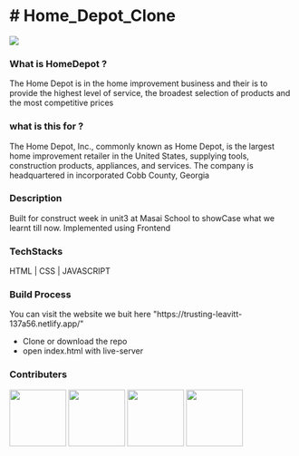 <h1># Home_Depot_Clone</h1>

<a href = "https://trusting-leavitt-137a56.netlify.app/"><img src ="https://www.reviewsxp.com/blog/wp-content/uploads/2020/05/Home-Depot.jpg"/> </a>


<h3>What is HomeDepot ?</h3>

<p>The Home Depot is in the home improvement business and their is to provide the highest level of service, the broadest selection of products and the most competitive prices</p>

<h3>what is this for ? </h3>

<p>The Home Depot, Inc., commonly known as Home Depot, is the largest home improvement retailer in the United States, supplying tools, construction products, appliances, and services. The company is headquartered in incorporated Cobb County, Georgia</p>


<h3>Description</h3>

<p>Built for construct week in unit3 at Masai School to showCase what we learnt till now. Implemented using Frontend</p>

<h3>TechStacks</h3>

<p> HTML | CSS | JAVASCRIPT</p>



<h3>Build Process</h3>

<p> You can visit the website we buit here "https://trusting-leavitt-137a56.netlify.app/" </p>

<ul>
  <li>Clone or download the repo</li>
  <li>open index.html with live-server</li>
  
  
  </ul>

<h3>Contributers</h3>

<a href = "https://github.com/SakethReddy1111"><img src = "https://avatars.githubusercontent.com/u/95850230?v=4" width=100px/></a>
<a href = "https://github.com/Uditkishore"><img src = "https://avatars.githubusercontent.com/u/95956949?v=4"  width=100px/></a>
<a href = "https://github.com/Fatima2400"><img src = "https://avatars.githubusercontent.com/u/96168561?v=4"  width=100px/></a>
<a href = "https://github.com/hanu329"><img src = "https://avatars.githubusercontent.com/u/95962474?v=4"  width=100px/></a>



